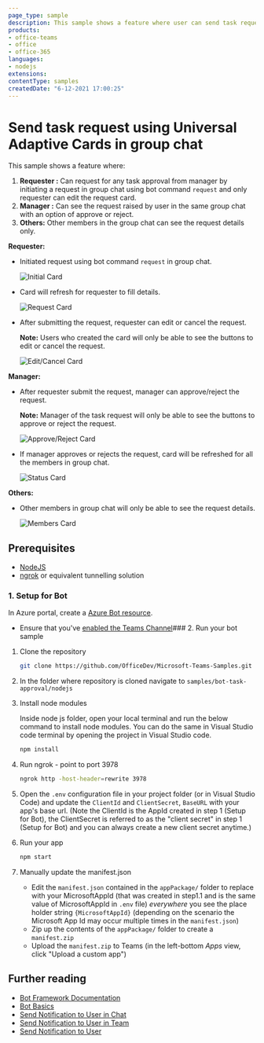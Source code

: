 ```yaml
---
page_type: sample
description: This sample shows a feature where user can send task request to his manager and manager can approve/reject the request in group chat.
products:
- office-teams
- office
- office-365
languages:
- nodejs
extensions:
contentType: samples
createdDate: "6-12-2021 17:00:25"
---
```


# Send task request using Universal Adaptive Cards in group chat

This sample shows a feature where:
1. **Requester :** Can request for any task approval from manager by initiating a request in group chat using bot command `request` and only requester can edit the request card.
2. **Manager :** Can see the request raised by user in the same group chat with an option of approve or reject.
3. **Others:** Other members in the group chat can see the request details only.

**Requester:**

- Initiated request using bot command `request` in group chat.

  ![Initial Card](Images/InitialCard.png)

- Card will refresh for requester to fill details.

  ![Request Card](Images/CreateTask.png)
  
- After submitting the request, requester can edit or cancel the request.

    **Note:** Users who created the card will only be able to see the buttons to edit or cancel the request.

  ![Edit/Cancel Card](Images/UserCard.png)

**Manager:**

- After requester submit the request, manager can approve/reject the request.

    **Note:** Manager of the task request will only be able to see the buttons to approve or reject the request.

  ![Approve/Reject Card](Images/ManagerCard.png)

- If manager approves or rejects the request, card will be refreshed for all the members in group chat.

  ![Status Card](Images/ApprovedRequest.png)
  
**Others:**

- Other members in group chat will only be able to see the request details.

  ![Members Card](Images/OtherMembers.png)

## Prerequisites

- [NodeJS](https://nodejs.org/en/)
- [ngrok](https://ngrok.com/) or equivalent tunnelling solution

### 1. Setup for Bot
In Azure portal, create a [Azure Bot resource](https://docs.microsoft.com/en-us/azure/bot-service/bot-builder-authentication?view=azure-bot-service-4.0&tabs=csharp%2Caadv2).

- Ensure that you've [enabled the Teams Channel](https://docs.microsoft.com/en-us/azure/bot-service/channel-connect-teams?view=azure-bot-service-4.0)### 2. Run your bot sample

1) Clone the repository

    ```bash
    git clone https://github.com/OfficeDev/Microsoft-Teams-Samples.git
    ```

2) In the folder where repository is cloned navigate to `samples/bot-task-approval/nodejs`

3) Install node modules

   Inside node js folder, open your local terminal and run the below command to install node modules. You can do the same in Visual Studio code terminal by opening the project in Visual Studio code.

    ```bash
    npm install
    ```
4) Run ngrok - point to port 3978

    ```bash
    ngrok http -host-header=rewrite 3978
    ```
5) Open the `.env` configuration file in your project folder (or in Visual Studio Code) and update the `ClientId` and `ClientSecret`, `BaseURL` with your app's base url. (Note the ClientId is the AppId created in step 1 (Setup for Bot), the ClientSecret is referred to as the "client secret" in step 1 (Setup for Bot) and you can always create a new client secret anytime.)

6) Run your app

    ```bash
    npm start
    ```
7) Manually update the manifest.json
    - Edit the `manifest.json` contained in the  `appPackage/` folder to replace with your MicrosoftAppId (that was created in step1.1 and is the same value of MicrosoftAppId in `.env` file) *everywhere* you see the place holder string `{MicrosoftAppId}` (depending on the scenario the Microsoft App Id may occur multiple times in the `manifest.json`)
    - Zip up the contents of the `appPackage/` folder to create a `manifest.zip`
    - Upload the `manifest.zip` to Teams (in the left-bottom *Apps* view, click "Upload a custom app")

## Further reading

- [Bot Framework Documentation](https://docs.botframework.com)
- [Bot Basics](https://docs.microsoft.com/azure/bot-service/bot-builder-basics?view=azure-bot-service-4.0)
- [Send Notification to User in Chat](https://docs.microsoft.com/en-us/graph/api/chat-sendactivitynotification?view=graph-rest-beta)
- [Send Notification to User in Team](https://docs.microsoft.com/en-us/graph/api/team-sendactivitynotification?view=graph-rest-beta&tabs=http)
- [Send Notification to User](https://docs.microsoft.com/en-us/graph/api/userteamwork-sendactivitynotification?view=graph-rest-beta&tabs=http)
